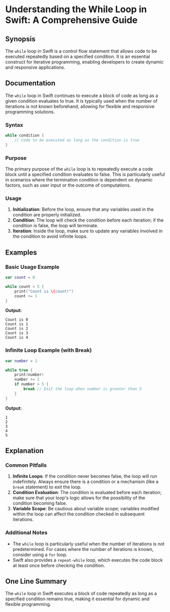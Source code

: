 <!--
Meta Description: # Understanding the While Loop in Swift: A Comprehensive Guide ## Synopsis The `while` loop in Swift is a control flow statement that allows code to b...
Meta Keywords: condition, loop, while, count, swift
-->

# Understanding the While Loop in Swift: A Comprehensive Guide

## Synopsis
The `while` loop in Swift is a control flow statement that allows code to be executed repeatedly based on a specified condition. It is an essential construct for iterative programming, enabling developers to create dynamic and responsive applications.

## Documentation
The `while` loop in Swift continues to execute a block of code as long as a given condition evaluates to true. It is typically used when the number of iterations is not known beforehand, allowing for flexible and responsive programming solutions.

### Syntax
```swift
while condition {
    // Code to be executed as long as the condition is true
}
```

### Purpose
The primary purpose of the `while` loop is to repeatedly execute a code block until a specified condition evaluates to false. This is particularly useful in scenarios where the termination condition is dependent on dynamic factors, such as user input or the outcome of computations.

### Usage
1. **Initialization**: Before the loop, ensure that any variables used in the condition are properly initialized.
2. **Condition**: The loop will check the condition before each iteration; if the condition is false, the loop will terminate.
3. **Iteration**: Inside the loop, make sure to update any variables involved in the condition to avoid infinite loops.

## Examples

### Basic Usage Example
```swift
var count = 0

while count < 5 {
    print("Count is \(count)")
    count += 1
}
```
**Output:**
```
Count is 0
Count is 1
Count is 2
Count is 3
Count is 4
```

### Infinite Loop Example (with Break)
```swift
var number = 1

while true {
    print(number)
    number += 1
    if number > 5 {
        break // Exit the loop when number is greater than 5
    }
}
```
**Output:**
```
1
2
3
4
5
```

## Explanation
### Common Pitfalls
1. **Infinite Loops**: If the condition never becomes false, the loop will run indefinitely. Always ensure there is a condition or a mechanism (like a `break` statement) to exit the loop.
2. **Condition Evaluation**: The condition is evaluated before each iteration; make sure that your loop's logic allows for the possibility of the condition becoming false.
3. **Variable Scope**: Be cautious about variable scope; variables modified within the loop can affect the condition checked in subsequent iterations.

### Additional Notes
- The `while` loop is particularly useful when the number of iterations is not predetermined. For cases where the number of iterations is known, consider using a `for` loop.
- Swift also provides a `repeat-while` loop, which executes the code block at least once before checking the condition.

## One Line Summary
The `while` loop in Swift executes a block of code repeatedly as long as a specified condition remains true, making it essential for dynamic and flexible programming.